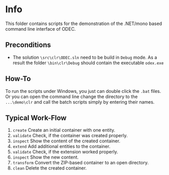 Info
====

This folder contains scripts for the demonstration of the .NET/mono based command line interface of ODEC.

Preconditions
-------------

* The solution `\src\clr\ODEC.sln` need to be build in `Debug` mode.
  As a result the folder `\bin\clr\Debug` should contain the executable `odex.exe`

How-To
------

To run the scripts under Windows, you just can double click the `.bat` files.
Or you can open the command line change the directory to the `...\demo\clr`
and call the batch scripts simply by entering their names.

Typical Work-Flow
-----------------

1. `create` Create an initial container with one entity.
2. `validate` Check, if the container was created properly.
3. `inspect` Show the content of the created container.
4. `extend` Add additional entities to the container.
5. `validate` Check, if the extension worked properly.
6. `inspect` Show the new content.
7. `transform` Convert the ZIP-based container to an open directory.
8. `clean` Delete the created container.